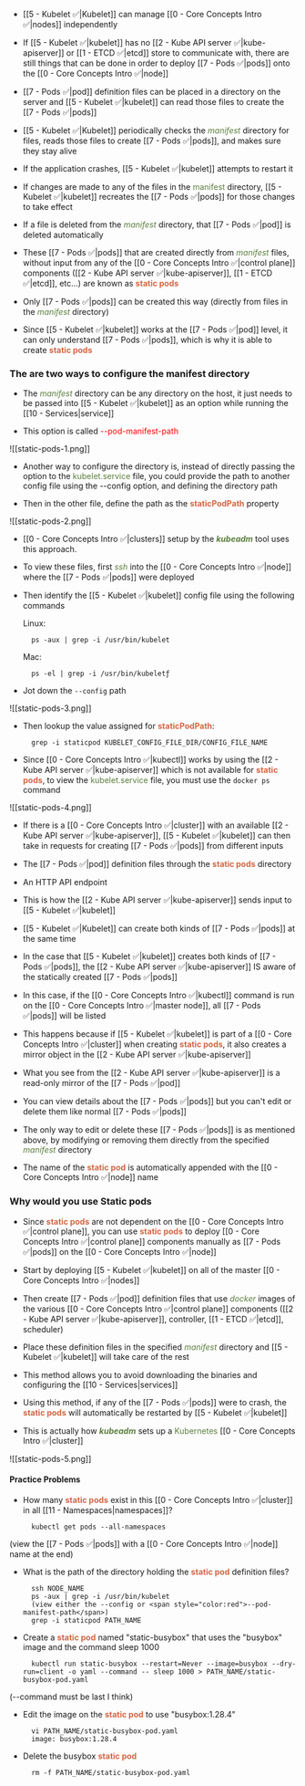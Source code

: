 - [[5 - Kubelet ✅|Kubelet]] can manage [[0 - Core Concepts Intro ✅|nodes]] independently

- If [[5 - Kubelet ✅|kubelet]] has no [[2 - Kube API server ✅|kube-apiserver]] or [[1 - ETCD ✅|etcd]] store to communicate with, there are still things that can be done in order to deploy [[7 - Pods ✅|pods]] onto the [[0 - Core Concepts Intro ✅|node]]

- [[7 - Pods ✅|pod]] definition files can be placed in a directory on the server and [[5 - Kubelet ✅|kubelet]] can read those files to create the [[7 - Pods ✅|pods]]

- [[5 - Kubelet ✅|Kubelet]] periodically checks the <i><span style="color:#5c7e3e">manifest</span></i> directory for files, reads those files to create [[7 - Pods ✅|pods]], and makes sure they stay alive

- If the application crashes, [[5 - Kubelet ✅|kubelet]] attempts to restart it

- If changes are made to any of the files in the <span style="color:#5c7e3e">manifest</span> directory, [[5 - Kubelet ✅|kubelet]] recreates the [[7 - Pods ✅|pods]] for those changes to take effect

- If a file is deleted from the <i><span style="color:#5c7e3e">manifest</span></i> directory, that [[7 - Pods ✅|pod]] is deleted automatically

- These [[7 - Pods ✅|pods]] that are created directly from <i><span style="color:#5c7e3e">manifest</span></i> files, without input from any of the [[0 - Core Concepts Intro ✅|control plane]] components ([[2 - Kube API server ✅|kube-apiserver]], [[1 - ETCD ✅|etcd]], etc…) are known as <b><span style="color:#d46644">static pods</span></b>

- Only [[7 - Pods ✅|pods]] can be created this way (directly from files in the <i><span style="color:#5c7e3e">manifest</span></i> directory)

- Since [[5 - Kubelet ✅|kubelet]] works at the [[7 - Pods ✅|pod]] level, it can only understand [[7 - Pods ✅|pods]], which is why it is able to create <b><span style="color:#d46644">static pods</span></b>

### The are two ways to configure the manifest directory

- The <i><span style="color:#5c7e3e">manifest</span></i> directory can be any directory on the host, it just needs to be passed into [[5 - Kubelet ✅|kubelet]] as an option while running the [[10 - Services|service]]

- This option is called <span style="color:red">--pod-manifest-path</span>

![[static-pods-1.png]]

- Another way to configure the directory is, instead of directly passing the option to the <span style="color:#5c7e3e">kubelet.service</span> file, you could provide the path to another config file using the --config option, and defining the directory path

- Then in the other file, define the path as the <b><span style="color:#d46644">staticPodPath</span></b> property

![[static-pods-2.png]]

- [[0 - Core Concepts Intro ✅|clusters]] setup by the <b><i><span style="color:#5c7e3e">kubeadm</span></i></b> tool uses this approach.

- To view these files, first <i><span style="color:#5c7e3e">ssh</span></i> into the [[0 - Core Concepts Intro ✅|node]] where the [[7 - Pods ✅|pods]] were deployed

- Then identify the [[5 - Kubelet ✅|kubelet]] config file using the following commands

	Linux:

		ps -aux | grep -i /usr/bin/kubelet

	Mac:

		ps -el | grep -i /usr/bin/kubeletƒ

- Jot down the `--config` path

![[static-pods-3.png]]

- Then lookup the value assigned for <b><span style="color:#d46644">staticPodPath</span></b>:

		grep -i staticpod KUBELET_CONFIG_FILE_DIR/CONFIG_FILE_NAME

- Since [[0 - Core Concepts Intro ✅|kubectl]] works by using the [[2 - Kube API server ✅|kube-apiserver]] which is not available for <b><span style="color:#d46644">static pods</span></b>, to view the <span style="color:#5c7e3e">kubelet.service</span> file, you must use the `docker ps` command

![[static-pods-4.png]]

- If there is a [[0 - Core Concepts Intro ✅|cluster]] with an available [[2 - Kube API server ✅|kube-apiserver]], [[5 - Kubelet ✅|kubelet]] can then take in requests for creating [[7 - Pods ✅|pods]] from different inputs

- The [[7 - Pods ✅|pod]] definition files through the <b><span style="color:#d46644">static pods</span></b> directory
- An HTTP API endpoint

- This is how the [[2 - Kube API server ✅|kube-apiserver]] sends input to [[5 - Kubelet ✅|kubelet]]

- [[5 - Kubelet ✅|Kubelet]] can create both kinds of [[7 - Pods ✅|pods]] at the same time

- In the case that [[5 - Kubelet ✅|kubelet]] creates both kinds of [[7 - Pods ✅|pods]], the [[2 - Kube API server ✅|kube-apiserver]] IS aware of the statically created [[7 - Pods ✅|pods]]

- In this case, if the [[0 - Core Concepts Intro ✅|kubectl]] command is run on the [[0 - Core Concepts Intro ✅|master node]], all [[7 - Pods ✅|pods]] will be listed

- This happens because if [[5 - Kubelet ✅|kubelet]] is part of a [[0 - Core Concepts Intro ✅|cluster]] when creating <b><span style="color:#d46644">static pods</span></b>, it also creates a mirror object in the [[2 - Kube API server ✅|kube-apiserver]]

- What you see from the [[2 - Kube API server ✅|kube-apiserver]] is a read-only mirror of the [[7 - Pods ✅|pod]]

- You can view details about the [[7 - Pods ✅|pods]] but you can't edit or delete them like normal [[7 - Pods ✅|pods]]
- The only way to edit or delete these [[7 - Pods ✅|pods]] is as mentioned above, by modifying or removing them directly from the specified <i><span style="color:#5c7e3e">manifest</span></i> directory

- The name of the <b><span style="color:#d46644">static pod</span></b> is automatically appended with the [[0 - Core Concepts Intro ✅|node]] name

### Why would you use Static pods

- Since <b><span style="color:#d46644">static pods</span></b> are not dependent on the [[0 - Core Concepts Intro ✅|control plane]], you can use <b><span style="color:#d46644">static pods</span></b> to deploy [[0 - Core Concepts Intro ✅|control plane]] components manually as [[7 - Pods ✅|pods]] on the [[0 - Core Concepts Intro ✅|node]]

- Start by deploying [[5 - Kubelet ✅|kubelet]] on all of the master [[0 - Core Concepts Intro ✅|nodes]] 
- Then create [[7 - Pods ✅|pod]] definition files that use <i><span style="color:#5c7e3e">docker</span></i> images of the various [[0 - Core Concepts Intro ✅|control plane]] components ([[2 - Kube API server ✅|kube-apiserver]], controller, [[1 - ETCD ✅|etcd]], scheduler)
- Place these definition files in the specified <i><span style="color:#5c7e3e">manifest</span></i> directory and [[5 - Kubelet ✅|kubelet]] will take care of the rest

- This method allows you to avoid downloading the binaries and configuring the [[10 - Services|services]]

- Using this method, if any of the [[7 - Pods ✅|pods]] were to crash, the <b><span style="color:#d46644">static pods</span></b> will automatically be restarted by [[5 - Kubelet ✅|kubelet]]

- This is actually how <b><i><span style="color:#5c7e3e">kubeadm</span></i></b> sets up a <span style="color:#5c7e3e">Kubernetes</span> [[0 - Core Concepts Intro ✅|cluster]]

![[static-pods-5.png]]

#### Practice Problems

- How many <b><span style="color:#d46644">static pods</span></b> exist in this [[0 - Core Concepts Intro ✅|cluster]] in all [[11 - Namespaces|namespaces]]?

		kubectl get pods --all-namespaces

(view the [[7 - Pods ✅|pods]] with a [[0 - Core Concepts Intro ✅|node]] name at the end)

- What is the path of the directory holding the <b><span style="color:#d46644">static pod</span></b> definition files?

		ssh NODE_NAME
		ps -aux | grep -i /usr/bin/kubelet
		(view either the --config or <span style="color:red">--pod-manifest-path</span>)
		grep -i staticpod PATH_NAME

- Create a <b><span style="color:#d46644">static pod</span></b> named "static-busybox" that uses the "busybox" image and the command sleep 1000

		kubectl run static-busybox --restart=Never --image=busybox --dry-run=client -o yaml --command -- sleep 1000 > PATH_NAME/static-busybox-pod.yaml

(--command must be last I think)

- Edit the image on the <b><span style="color:#d46644">static pod</span></b> to use "busybox:1.28.4"

		vi PATH_NAME/static-busybox-pod.yaml
		image: busybox:1.28.4

- Delete the busybox <b><span style="color:#d46644">static pod</span></b>

		rm -f PATH_NAME/static-busybox-pod.yaml